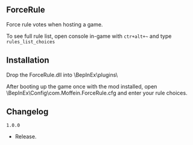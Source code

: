 ## ForceRule

Force rule votes when hosting a game.

To see full rule list, open console in-game with `ctr+alt+~` and type `rules_list_choices`

## Installation

Drop the ForceRule.dll into \BepInEx\plugins\

After booting up the game once with the mod installed, open \BepInEx\Config\com.Moffein.ForceRule.cfg and enter your rule choices.

## Changelog

`1.0.0`

- Release.
